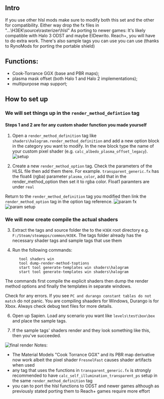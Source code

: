 ## Intro
If you use other hlsl mods make sure to modify both this set and the other for compatibility. Either way drop the fx files in "...\H3EK\source\rasterizer\hlsl"
As porting to newer games: It's likely compatible with Halo 3 ODST and maybe ElDewrito. Reach+, you will have to do extra work.
There's also sample tags you can use you can use (thanks to RynoMods for porting the portable shield)

## Functions:
- Cook-Torrance GGX (base and PBR maps);
- plasma mask offset (both Halo 1 and Halo 2 implementations);
- multipurpose map support;

## How to set up
### We will set things up in the `render_method_defintion` tag 
#### Steps 1 and 2 are for any custom shader function you made yourself

1. Open a `render_method_definition` tag like `shaders\halogram.render_method_definition` and add a new option block in the category you want to modify. In the new block type the name of your custom pixel shader (e.g. `calc_albedo_plasma_offset_legacy`).
![setup](https://github.com/SpartanJoe193/SpartanJoe-HLSL/blob/main/pics/render_method_definition_setup.png?raw=true)

2. Create a new `render_method_option` tag. Check the parameters of the HLSL file then add them there.
   For example. `transparent_generic.fx` has the float4 (rgba) parameter `plasma_color`, add that in the
   render_method_option then set it to rgba color. Float1 paramters are under `real`

Return to the `render_method_definition` tag you modified then link the `render_method_option` tag in the option tag reference.
![param fx](https://github.com/SpartanJoe193/SpartanJoe-HLSL/blob/main/pics/fx%20file%20parameter.png?raw=true)
![param setup](https://github.com/SpartanJoe193/SpartanJoe-HLSL/blob/main/pics/parameters%20in%20option.png?raw=true)

### We will now create compile the actual shaders
3. Extract the tags and source folder the to the `H3EK` root directory e.g. `F:/Steam/steampps/common/H3EK`. The tags folder already has the necessary shader tags and sample tags that use them

4. Run the following commands:
   ```
      tool shaders win
      tool dump-render-method-toptions
      start tool generate-templates win shaders\halogram
      start tool generate-templates win shaders\halogram

   ```
The commands first compile the explicit shaders then dump the render method options and finally the templates in separate windows.

   Check for any errors. If you see `PC and durango constant tables do not match` do not panic. You are compiling shaaders for Windows, Durango is for Xbox. Always check debug text files for more details.

6. Open up Sapien. Load any scenario you want like `levels\test\box\box` and place the sample tags.

7. If the sample tags' shaders render and they look something like this, then you've succeeded.

![final render](https://github.com/SpartanJoe193/SpartanJoe-HLSL/blob/main/pics/Screenshot%202024-10-16%20104110.png)
Notes:
- The Material Models "Cook Torrance GGX" and its PBR map derivative now work albeit the pixel shader `FresnelFast` causes shader artifacts when used
- any tag that uses the functions in `transparent_generic.fx` is strongly recommended to have `calc_self_illumination_transparent_ps` setup in the same `render_method_definition` tag
- you can to port the hlsl functions to ODST and newer games although as previously stated porting them to Reach+ games require more effort


